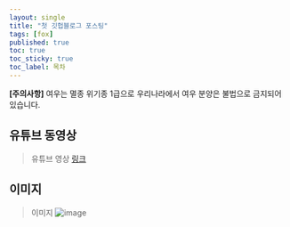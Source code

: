 ```yaml
---
layout: single
title: "첫 깃헙블로그 포스팅"
tags: [fox]
published: true
toc: true
toc_sticky: true
toc_label: 목차
---
```

<!--
categories: blog001
description: "test01"
headline: "test01-headline"
comments: true
 -->
**[주의사항]** 여우는 멸종 위기종 1급으로 우리나라에서 여우 분양은 불법으로 금지되어 있습니다.

## 유튜브 동영상

> 유튜브 영상
[링크](https://youtube.com/shorts/7L3nUy8DW_A?si=T-DopNAlDWn7TqKe)


## 이미지 

> 이미지
![image](https://github.com/fbghtjd/fbghtjd.github.io/assets/96062799/67fd3e49-cbea-4821-ac3a-d4157786afcf)


